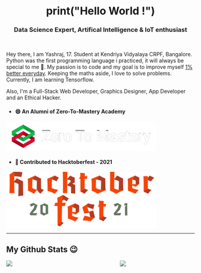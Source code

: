 <h1 align="center">print("Hello World !")</h1>
<h3 align="center">Data Science Expert, Artifical Intelligence & IoT enthusiast</h3>
<br />

Hey there, I am Yashraj, 17. Student at Kendriya Vidyalaya CRPF, Bangalore. Python was the first programming language i practiced, it will always be special to me 🫶. My passion is to code and my goal is to improve myself [1% better everyday](https://github.com/yashraj2003e/yashraj2003e/blob/main/assets/1%25-better.png). Keeping the maths aside, I love to solve problems. Currently, I am learning Tensorflow.

Also, I'm a Full-Stack Web Developer, Graphics Designer, App Developer and an Ethical Hacker.

- <h4>😄 An Alumni of Zero-To-Mastery Academy</h4>
<img align="center" width=400 src="./assets/ZTM.png">

- <h4>🥳 Contributed to Hacktoberfest - 2021</h4>
<img align="center" width=400 src="./assets/Hacktoberfest - 2021.png">
<!--<p align="right"><a href="https://github.com/yashraj2003e"><img width="80%" src="./assets/hacktoberfest.png" /></a></p>-->

---

<h2> My Github Stats 😉 </h2>

<a>
  <img align="left" src="https://github-readme-stats.vercel.app/api?username=yashraj2003e&show_icons=true&theme=vue-dark&border_color=008080">
</a>
<a href="https://github.com/yashraj2003e/github-readme-stats">
  <img align="right" src="https://github-readme-stats.vercel.app/api/wakatime?username=yashraj2003e&theme=vue-dark&layout=compact&border_color=008080" width = 200>
</a>
                                                                                                                                                    
